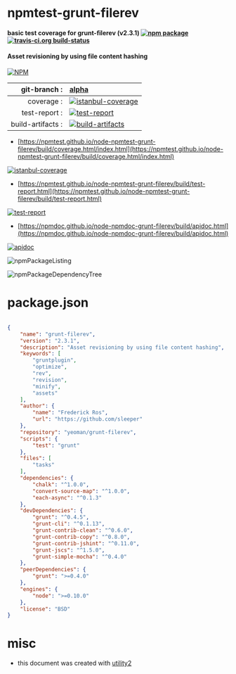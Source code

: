 # npmtest-grunt-filerev

#### basic test coverage for  grunt-filerev (v2.3.1)  [![npm package](https://img.shields.io/npm/v/npmtest-grunt-filerev.svg?style=flat-square)](https://www.npmjs.org/package/npmtest-grunt-filerev) [![travis-ci.org build-status](https://api.travis-ci.org/npmtest/node-npmtest-grunt-filerev.svg)](https://travis-ci.org/npmtest/node-npmtest-grunt-filerev)

#### Asset revisioning by using file content hashing

[![NPM](https://nodei.co/npm/grunt-filerev.png?downloads=true&downloadRank=true&stars=true)](https://www.npmjs.com/package/grunt-filerev)

| git-branch : | [alpha](https://github.com/npmtest/node-npmtest-grunt-filerev/tree/alpha)|
|--:|:--|
| coverage : | [![istanbul-coverage](https://npmtest.github.io/node-npmtest-grunt-filerev/build/coverage.badge.svg)](https://npmtest.github.io/node-npmtest-grunt-filerev/build/coverage.html/index.html)|
| test-report : | [![test-report](https://npmtest.github.io/node-npmtest-grunt-filerev/build/test-report.badge.svg)](https://npmtest.github.io/node-npmtest-grunt-filerev/build/test-report.html)|
| build-artifacts : | [![build-artifacts](https://npmtest.github.io/node-npmtest-grunt-filerev/glyphicons_144_folder_open.png)](https://github.com/npmtest/node-npmtest-grunt-filerev/tree/gh-pages/build)|

- [https://npmtest.github.io/node-npmtest-grunt-filerev/build/coverage.html/index.html](https://npmtest.github.io/node-npmtest-grunt-filerev/build/coverage.html/index.html)

[![istanbul-coverage](https://npmtest.github.io/node-npmtest-grunt-filerev/build/screenCapture.buildCi.browser.%252Ftmp%252Fbuild%252Fcoverage.lib.html.png)](https://npmtest.github.io/node-npmtest-grunt-filerev/build/coverage.html/index.html)

- [https://npmtest.github.io/node-npmtest-grunt-filerev/build/test-report.html](https://npmtest.github.io/node-npmtest-grunt-filerev/build/test-report.html)

[![test-report](https://npmtest.github.io/node-npmtest-grunt-filerev/build/screenCapture.buildCi.browser.%252Ftmp%252Fbuild%252Ftest-report.html.png)](https://npmtest.github.io/node-npmtest-grunt-filerev/build/test-report.html)

- [https://npmdoc.github.io/node-npmdoc-grunt-filerev/build/apidoc.html](https://npmdoc.github.io/node-npmdoc-grunt-filerev/build/apidoc.html)

[![apidoc](https://npmdoc.github.io/node-npmdoc-grunt-filerev/build/screenCapture.buildCi.browser.%252Ftmp%252Fbuild%252Fapidoc.html.png)](https://npmdoc.github.io/node-npmdoc-grunt-filerev/build/apidoc.html)

![npmPackageListing](https://npmtest.github.io/node-npmtest-grunt-filerev/build/screenCapture.npmPackageListing.svg)

![npmPackageDependencyTree](https://npmtest.github.io/node-npmtest-grunt-filerev/build/screenCapture.npmPackageDependencyTree.svg)



# package.json

```json

{
    "name": "grunt-filerev",
    "version": "2.3.1",
    "description": "Asset revisioning by using file content hashing",
    "keywords": [
        "gruntplugin",
        "optimize",
        "rev",
        "revision",
        "minify",
        "assets"
    ],
    "author": {
        "name": "Frederick Ros",
        "url": "https://github.com/sleeper"
    },
    "repository": "yeoman/grunt-filerev",
    "scripts": {
        "test": "grunt"
    },
    "files": [
        "tasks"
    ],
    "dependencies": {
        "chalk": "^1.0.0",
        "convert-source-map": "^1.0.0",
        "each-async": "^0.1.3"
    },
    "devDependencies": {
        "grunt": "^0.4.5",
        "grunt-cli": "^0.1.13",
        "grunt-contrib-clean": "^0.6.0",
        "grunt-contrib-copy": "^0.8.0",
        "grunt-contrib-jshint": "^0.11.0",
        "grunt-jscs": "^1.5.0",
        "grunt-simple-mocha": "^0.4.0"
    },
    "peerDependencies": {
        "grunt": ">=0.4.0"
    },
    "engines": {
        "node": ">=0.10.0"
    },
    "license": "BSD"
}
```



# misc
- this document was created with [utility2](https://github.com/kaizhu256/node-utility2)
